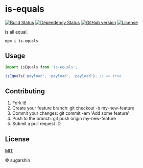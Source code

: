 # is-equals

[![Build Status][travis-image]][travis-url]
[![Dependency Status](david-image)][david-url]
[![GitHub version][github-ver-image]][github-ver-url]
[![License][license-image]][license-url]

is all equal.

```
npm i is-equals
```

## Usage

```js
import isEquals from 'is-equals';

isEquals('payload', 'payload', 'payload'); // => true
```

## Contributing

1. Fork it!
2. Create your feature branch: git checkout -b my-new-feature
3. Commit your changes: git commit -am 'Add some feature'
4. Push to the branch: git push origin my-new-feature
5. Submit a pull request :D

## License

[MIT][license-url]

© sugarshin

[npm-image]: http://img.shields.io/npm/v/is-equals.svg
[npm-url]: https://www.npmjs.org/package/is-equals
[david-image]: https://david-dm.org/sugarshin/is-equals.svg
[david-url]: https://david-dm.org/sugarshin/is-equals
[david-dev-image]: https://david-dm.org/sugarshin/is-equals/dev-status.svg
[david-dev-url]: https://david-dm.org/sugarshin/is-equals#info=devDependencies
[bower-image]: http://img.shields.io/bower/v/is-equals.svg
[bower-url]: http://bower.io/search/?q=is-equals
[travis-image]: http://img.shields.io/travis/sugarshin/is-equals/master.svg?branch=master
[travis-url]: https://travis-ci.org/sugarshin/is-equals
[david-image]: https://david-dm.org/sugarshin/is-equals.svg
[david-url]: https://david-dm.org/sugarshin/is-equals
[gratipay-image]: http://img.shields.io/gratipay/sugarshin.svg
[gratipay-url]: https://gratipay.com/sugarshin/
[coveralls-image]: https://coveralls.io/repos/sugarshin/is-equals/badge.svg
[coveralls-url]: https://coveralls.io/r/sugarshin/is-equals
[github-ver-image]: https://badge.fury.io/gh/sugarshin%2Fis-equals.svg
[github-ver-url]: http://badge.fury.io/gh/sugarshin%2Fis-equals
[license-image]: http://img.shields.io/:license-mit-blue.svg
[license-url]: http://sugarshin.mit-license.org/
[downloads-image]: http://img.shields.io/npm/dm/is-equals.svg
